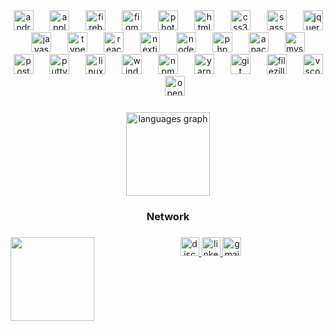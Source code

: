 <div align="center">
  <img src="https://cdn.simpleicons.org/android/3DDC84" height="32" alt="android logo"  />
  <img width="18" />
  <img src="https://cdn.simpleicons.org/apple/000000" height="32" alt="apple logo"  />
  <img width="18" />
  <img src="https://cdn.simpleicons.org/firebase/FFCA28" height="32" alt="firebase logo"  />
  <img width="18" />
  <img src="https://cdn.simpleicons.org/figma/F24E1E" height="32" alt="figma logo"  />
  <img width="18" />
  <img src="https://cdn.simpleicons.org/adobephotoshop/31A8FF" height="32" alt="photoshop logo"  />
  <img width="18" />
  <img src="https://cdn.simpleicons.org/html5/E34F26" height="32" alt="html5 logo"  />
  <img width="18" />
  <img src="https://cdn.simpleicons.org/css3/1572B6" height="32" alt="css3 logo"  />
  <img width="18" />
  <img src="https://cdn.simpleicons.org/sass/CC6699" height="32" alt="sass logo"  />
  <img width="18" />
  <img src="https://cdn.simpleicons.org/jquery/0769AD" height="32" alt="jquery logo"  />
  <img width="18" />
  <img src="https://cdn.simpleicons.org/javascript/F7DF1E" height="32" alt="javascript logo"  />
  <img width="18" />
  <img src="https://cdn.simpleicons.org/typescript/3178C6" height="32" alt="typescript logo"  />
  <img width="18" />
  <img src="https://cdn.simpleicons.org/react/61DAFB" height="32" alt="react logo"  />
  <img width="18" />
  <img src="https://cdn.simpleicons.org/nextdotjs/000000" height="32" alt="nextjs logo"  />
  <img width="18" />
  <img src="https://cdn.simpleicons.org/nodedotjs/339933" height="32" alt="nodejs logo"  />
  <img width="18" />
  <img src="https://cdn.simpleicons.org/php/777BB4" height="32" alt="php logo"  />
  <img width="18" />
  <img src="https://cdn.simpleicons.org/apache/D22128" height="32" alt="apache logo"  />
  <img width="18" />
  <img src="https://cdn.simpleicons.org/mysql/4479A1" height="32" alt="mysql logo"  />
  <img width="18" />
  <img src="https://cdn.simpleicons.org/postgresql/4169E1" height="32" alt="postgresql logo"  />
  <img width="18" />
  <img src="https://cdn.jsdelivr.net/gh/devicons/devicon/icons/putty/putty-original.svg" height="32" alt="putty logo"  />
  <img width="18" />
  <img src="https://cdn.simpleicons.org/linux/FCC624" height="32" alt="linux logo"  />
  <img width="18" />
  <img src="https://cdn.simpleicons.org/windows/0078D6" height="32" alt="windows8 logo"  />
  <img width="18" />
  <img src="https://cdn.simpleicons.org/npm/CB3837" height="32" alt="npm logo"  />
  <img width="18" />
  <img src="https://cdn.simpleicons.org/yarn/2C8EBB" height="32" alt="yarn logo"  />
  <img width="18" />
  <img src="https://skillicons.dev/icons?i=git" height="32" alt="git logo"  />
  <img width="18" />
  <img src="https://cdn.jsdelivr.net/gh/devicons/devicon/icons/filezilla/filezilla-plain.svg" height="32" alt="filezilla logo"  />
  <img width="18" />
  <img src="https://cdn.simpleicons.org/visualstudiocode/007ACC" height="32" alt="vscode logo"  />
  <img width="18" />
  <img src="https://cdn.jsdelivr.net/gh/devicons/devicon/icons/openal/openal-original.svg" height="32" alt="openal logo"  />
</div>

###

<div align="center">
  <img src="https://github-readme-stats.vercel.app/api/top-langs?username=Guzzera&locale=en&hide_title=true&layout=compact&card_width=320&langs_count=12&theme=github_dark&hide_border=true" height="134" alt="languages graph"  />
</div>

###

<h3 align="center">Network</h3>

###

<img align="left" height="134" src="https://camo.githubusercontent.com/8052ead9a69342705e5f4a7d1906e8efc8769cd96b37ac3033d05940d4f1d38c/68747470733a2f2f632e74656e6f722e636f6d2f69746a46657356385f525541414141692f736f756c6a612d626f792d706570652e676966"  />

###

<div align="center">
  <a href="https://discord.com/channels/@Guzzera#54612Fchannels%2F%40Guzzera" target="_blank">
    <img src="https://img.shields.io/static/v1?message=Discord&logo=discord&label=&color=7289DA&logoColor=white&labelColor=&style=for-the-badge" height="30" alt="discord logo"  />
  </a>
  <a href="https://www.linkedin.com/in/gusreis/" target="_blank">
    <img src="https://img.shields.io/static/v1?message=LinkedIn&logo=linkedin&label=&color=0077B5&logoColor=white&labelColor=&style=for-the-badge" height="30" alt="linkedin logo"  />
  </a>
  <a href="mailto:guzzeradeveloper@gmail.com" target="_blank">
    <img src="https://img.shields.io/static/v1?message=Gmail&logo=gmail&label=&color=D14836&logoColor=white&labelColor=&style=for-the-badge" height="30" alt="gmail logo"  />
  </a>
</div>

###
